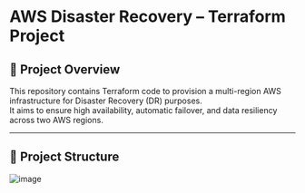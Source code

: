# AWS Disaster Recovery – Terraform Project

## 📖 Project Overview

This repository contains Terraform code to provision a multi-region AWS infrastructure for Disaster Recovery (DR) purposes.  
It aims to ensure high availability, automatic failover, and data resiliency across two AWS regions.

---

## 📁 Project Structure


![image](https://github.com/user-attachments/assets/6b662a82-d652-4ad9-8530-023e6c5d7f4b)
